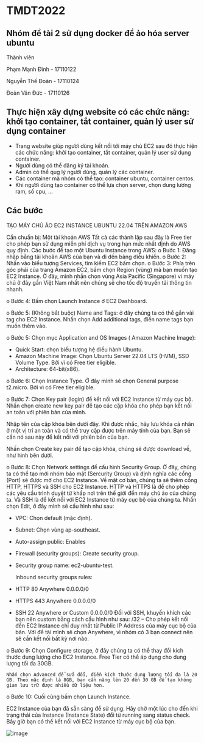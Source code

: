 # TMDT2022

## Nhóm đề tài 2 sử dụng docker để ảo hóa server ubuntu

<p>Thành viên</p>
<p>Phạm Mạnh Đình - 17110122</p>
<p>Nguyễn Thế Đoàn - 17110124</p>
<p>Đoàn Văn Đức - 17110126</p>

## Thực hiện xây dựng website có các chức năng: khởi tạo container, tắt container, quản lý user sử dụng container
- Trang website giúp người dùng kết nối tới máy chủ EC2 sau đó thực hiện các chức năng: khởi tạo container, tắt container, quản lý user sử dụng container.
- Người dùng có thể đăng ký tài khoản.
- Admin có thể qug lý người dùng, quản lý các container.
- Các container mà nhóm có thể tạo: container ubuntu, container centos.
- Khi người dùng tạo container có thể lựa chọn server, chọn dung lượng ram, số cpu, ...

## Các bước 





TẠO MÁY CHỦ ẢO EC2 INSTANCE UBUNTU 22.04 TRÊN AMAZON AWS

Cần chuẩn bị: Một tài khoản AWS
Tất cả các thành lập sau đây là Free tier cho phép bạn sử dụng miễn phí dịch vụ trong hạn mức nhất định do AWS quy định.
Các bước để tạo một Ubuntu Instance trong AWS:
o	Bước 1: Đăng nhập bằng tải khoản AWS của bạn và đi đến bảng điều khiển.
o	Bước 2: Nhấn vào biểu tượng Services, tìm kiếm EC2 bấm chọn.
o	Bước 3: Phía trên góc phải của trang Amazon EC2, bấm chọn Region (vùng) mà bạn muốn tạo EC2 Instance. Ở đây, mình nhắn chọn vùng Asia Pacific (Singapore) vì máy chủ ở đây gần Việt Nam nhất nên chúng sẽ cho tốc độ truyền tải thông tin nhanh.

o	Bước 4: Bấm chọn Launch Instance ở EC2 Dashboard.
 
o	Bước 5: (Không bắt buộc) Name and Tags: ở đây chúng ta có thể gắn vài tag cho EC2 Instance. Nhấn chọn Add additional tags, điền name tags bạn muốn thêm vào.
 
 
o	Bước 5: Chọn mục Application and OS Images ( Amazon Machine Image):
-	Quick Start: chọn biểu tượng hệ điều hành Ubuntu.
-	Amazon Machine Image: Chọn Ubuntu Server 22.04 LTS (HVM), SSD Volume Type. Bởi vì có Free tier eligible.
-	Architecture: 64-bit(x86).
 
o	Bước 6: Chọn Instance Type. Ở đây mình sẽ chọn General purpose t2.micro. Bởi vì có Free tier eligible.
 
o	Bước 7: Chọn Key pair (login) để kết nối với EC2 Instance từ máy cục bộ. Nhấn chọn create new key pair để tạo các cặp khóa cho phép bạn kết nối an toàn với phiên bản của mình.
 
Nhập tên của cặp khóa bên dưới đây. Khi được nhắc, hãy lưu khóa cá nhân ở một vị trí an toàn và có thể truy cập được trên máy tính của bạn. Bạn sẽ cần nó sau này để kết nối với phiên bản của bạn.
 
Nhấn chọn Create key pair để tạo cặp khóa, chúng sẽ được download về, như hình bên dưới.
 
o	Bước 8: Chọn Network settings để cấu hình Security Group. Ở đây, chúng ta có thể tạo mới nhóm bảo mật (Sercurity Group) và định nghĩa các cổng (Port) sẽ được mở cho EC2 Instance. Về mặt cơ bản, chúng ta sẽ thêm cổng HTTP, HTTPS và SSH cho EC2 Instance. HTTP và HTTPS là để cho phép các yêu cầu trình duyệt từ khắp nơi trên thế giới đến máy chủ ảo của chúng ta. Và SSH là để kết nối với EC2 Instance từ máy cục bộ của chúng ta. Nhấn chọn Edit, ở đây mình sẽ cấu hình như sau: 
 
-	VPC: Chọn default (mặc định).
-	Subnet: Chọn vùng ap-southeast.
-	Auto-assign public: Enables
-	Firewall (security groups): Create security group.
-	Security group name:  ec2-ubuntu-test.
	
	


 
	Inbound security groups rules:
-	HTTP		80	Anywhere 0.0.0.0/0
-	HTTPS		443	Anywhere 0.0.0.0/0
-	SSH		22	Anywhere or Custom 0.0.0.0/0
Đối với SSH, khuyến khích các bạn nên custom bằng cách cầu hình như sau: <Your Public IP Address>/32 – Cho phép kết nối đến EC2 Instance chỉ duy nhất từ Public IP Address của máy cục bộ của bản. Với đề tài mình sẽ chọn Anywhere, vì nhóm có 3 bạn connect nên sẽ cần kết nối bất kỳ nơi nào.
  
 
o	Bước 9: Chọn Configure storage, ở đây chúng ta có thể thay đổi kích thước dung lượng cho EC2 Instance. Free Tier có thể áp dụng cho dung lượng tối đa 30GB.
 
	Nhấn chọn Advanced để sửa đổi, điền kích thước dung lượng tối đa là 20 GB. Theo mặc định là 8GB, bạn cần nâng lên 20 đến 30 GB để tạo không gian lưu trữ được nhiều dữ liệu hơn.
 

o	Bước 10: Cuối cùng bấm chọn Launch Instance.

 

EC2 Instance của bạn đã sẳn sàng để sử dụng. Hãy chờ một lúc cho đến khi trạng thái của Instance (Instance State) đổi từ running sang status check. Bây giờ bạn có thể kết nối với EC2 Instance từ máy cục bộ của bạn.
 
 
![image](https://user-images.githubusercontent.com/46060483/202843011-a47b0e8a-400a-491c-8730-15cac2422262.png)
